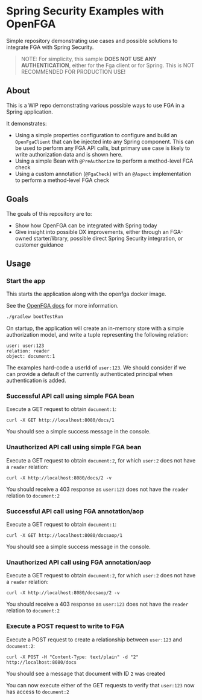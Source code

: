 # Spring Security Examples with OpenFGA

Simple repository demonstrating use cases and possible solutions to integrate FGA with Spring Security.

> NOTE: For simplicity, this sample **DOES NOT USE ANY AUTHENTICATION**, either for the Fga client or for Spring. This is NOT RECOMMENDED FOR PRODUCTION USE!

## About

This is a WIP repo demonstrating various possible ways to use FGA in a Spring application.

It demonstrates:
- Using a simple properties configuration to configure and build an `OpenFgaClient` that can be injected into any Spring component. This can be used to perform any FGA API calls, but primary use case is likely to write authorization data and is shown here.
- Using a simple Bean with `@PreAuthorize` to perform a method-level FGA check
- Using a custom annotation (`@FgaCheck`) with an `@Aspect` implementation to perform a method-level FGA check

## Goals

The goals of this repository are to:
- Show how OpenFGA can be integrated with Spring today
- Give insight into possible DX improvements, either through an FGA-owned starter/library, possible direct Spring Security integration, or customer guidance

## Usage

### Start the app

This starts the application along with the openfga docker image.

See the [OpenFGA docs](https://openfga.dev/docs/getting-started/setup-openfga/docker#step-by-step) for more information.

```bash
./gradlew bootTestRun
```

On startup, the application will create an in-memory store with a simple authorization model, and write a tuple representing the following relation:

```
user: user:123
relation: reader
object: document:1
```

The examples hard-code a userId of `user:123`. We should consider if we can provide a default of the currently authenticated principal when authentication is added.

### Successful API call using simple FGA bean

Execute a GET request to obtain `document:1`:

`curl -X GET http://localhost:8080/docs/1`

You should see a simple success message in the console.

### Unauthorized API call using simple FGA bean

Execute a GET request to obtain `document:2`, for which `user:2` does not have a `reader` relation:

`curl -X http://localhost:8080/docs/2 -v`

You should receive a 403 response as `user:123` does not have the `reader` relation to `document:2`

### Successful API call using FGA annotation/aop

Execute a GET request to obtain `document:1`:

`curl -X GET http://localhost:8080/docsaop/1`

You should see a simple success message in the console.

### Unauthorized API call using FGA annotation/aop

Execute a GET request to obtain `document:2`, for which `user:2` does not have a `reader` relation:

`curl -X http://localhost:8080/docsaop/2 -v`

You should receive a 403 response as `user:123` does not have the `reader` relation to `document:2`

### Execute a POST request to write to FGA

Execute a POST request to create a relationship between `user:123` and `document:2`:

`curl -X POST -H "Content-Type: text/plain" -d "2" http://localhost:8080/docs`

You should see a message that document with ID `2` was created

You can now execute either of the GET requests to verify that `user:123` now has access to `document:2`

